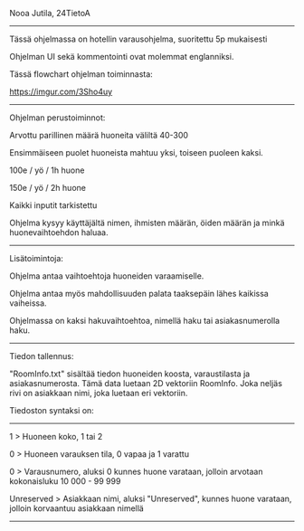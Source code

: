 Nooa Jutila, 24TietoA

-----

Tässä ohjelmassa on hotellin varausohjelma, suoritettu 5p mukaisesti

Ohjelman UI sekä kommentointi ovat molemmat englanniksi.

Tässä flowchart ohjelman toiminnasta: 

https://imgur.com/3Sho4uy

-----

Ohjelman perustoiminnot:

Arvottu parillinen määrä huoneita väliltä 40-300

Ensimmäiseen puolet huoneista mahtuu yksi, toiseen puoleen kaksi.

100e / yö / 1h huone

150e / yö / 2h huone

Kaikki inputit tarkistettu

Ohjelma kysyy käyttäjältä nimen, ihmisten määrän, öiden määrän ja minkä huonevaihtoehdon haluaa.

-----

Lisätoimintoja:

Ohjelma antaa vaihtoehtoja huoneiden varaamiselle.

Ohjelma antaa myös mahdollisuuden palata taaksepäin lähes kaikissa vaiheissa.

Ohjelmassa on kaksi hakuvaihtoehtoa, nimellä haku tai asiakasnumerolla haku.

-----

Tiedon tallennus:

"RoomInfo.txt" sisältää tiedon huoneiden koosta, varaustilasta ja asiakasnumerosta. Tämä data luetaan 2D vektoriin RoomInfo. Joka neljäs rivi on asiakkaan nimi, joka luetaan eri vektoriin.

Tiedoston syntaksi on:

-----

1 > Huoneen koko, 1 tai 2

0 > Huoneen varauksen tila, 0 vapaa ja 1 varattu

0 > Varausnumero, aluksi 0 kunnes huone varataan, jolloin arvotaan kokonaisluku 10 000 - 99 999

Unreserved > Asiakkaan nimi, aluksi "Unreserved", kunnes huone varataan, jolloin korvaantuu asiakkaan nimellä

-----
